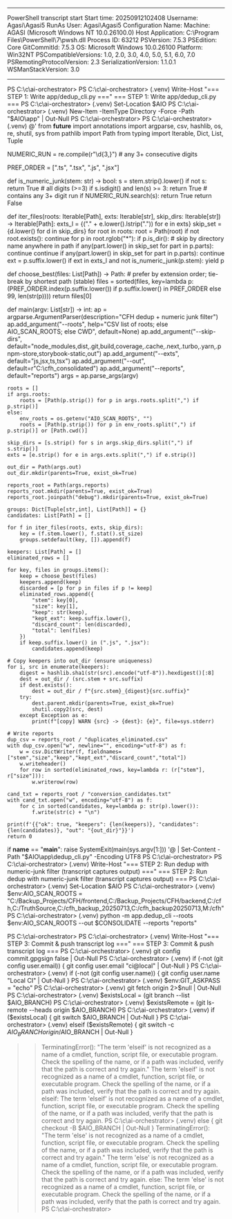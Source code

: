 **********************
PowerShell transcript start
Start time: 20250912102408
Username: Agasi\Agasi5
RunAs User: Agasi\Agasi5
Configuration Name: 
Machine: AGASI (Microsoft Windows NT 10.0.26100.0)
Host Application: C:\Program Files\PowerShell\7\pwsh.dll
Process ID: 63212
PSVersion: 7.5.3
PSEdition: Core
GitCommitId: 7.5.3
OS: Microsoft Windows 10.0.26100
Platform: Win32NT
PSCompatibleVersions: 1.0, 2.0, 3.0, 4.0, 5.0, 5.1, 6.0, 7.0
PSRemotingProtocolVersion: 2.3
SerializationVersion: 1.1.0.1
WSManStackVersion: 3.0
**********************
PS C:\c\ai-orchestrator>
PS C:\c\ai-orchestrator>
(.venv) Write-Host "=== STEP 1: Write app/dedup_cli.py ==="
=== STEP 1: Write app/dedup_cli.py ===
PS C:\c\ai-orchestrator>
(.venv) Set-Location $AIO
PS C:\c\ai-orchestrator>
(.venv) New-Item -ItemType Directory -Force -Path "$AIO\app" | Out-Null
PS C:\c\ai-orchestrator>
PS C:\c\ai-orchestrator>
(.venv) @'
from __future__ import annotations
import argparse, csv, hashlib, os, re, shutil, sys
from pathlib import Path
from typing import Iterable, Dict, List, Tuple

NUMERIC_RUN = re.compile(r"\d{3,}")  # any 3+ consecutive digits

PREF_ORDER = [".ts", ".tsx", ".js", ".jsx"]

def is_numeric_junk(stem: str) -> bool:
    s = stem.strip().lower()
    if not s:
        return True
    # all digits (>=3)
    if s.isdigit() and len(s) >= 3:
        return True
    # contains any 3+ digit run
    if NUMERIC_RUN.search(s):
        return True
    return False

def iter_files(roots: Iterable[Path], exts: Iterable[str], skip_dirs: Iterable[str]) -> Iterable[Path]:
    exts_l = {("." + e.lower().lstrip(".")) for e in exts}
    skip_set = {d.lower() for d in skip_dirs}
    for root in roots:
        root = Path(root)
        if not root.exists():
            continue
        for p in root.rglob("*"):
            if p.is_dir():
                # skip by directory name anywhere in path
                if any(part.lower() in skip_set for part in p.parts):
                    continue
                continue
            if any(part.lower() in skip_set for part in p.parts):
                continue
            ext = p.suffix.lower()
            if ext in exts_l and not is_numeric_junk(p.stem):
                yield p

def choose_best(files: List[Path]) -> Path:
    # prefer by extension order; tie-break by shortest path (stable)
    files = sorted(files, key=lambda p: (PREF_ORDER.index(p.suffix.lower()) if p.suffix.lower() in PREF_ORDER else 99, len(str(p))))
    return files[0]

def main(argv: List[str]) -> int:
    ap = argparse.ArgumentParser(description="CFH dedup + numeric junk filter")
    ap.add_argument("--roots", help="CSV list of roots; else AIO_SCAN_ROOTS; else CWD", default=None)
    ap.add_argument("--skip-dirs", default="node_modules,dist,.git,build,coverage,.cache,.next,.turbo,.yarn,.pnpm-store,storybook-static,out")
    ap.add_argument("--exts", default="js,jsx,ts,tsx")
    ap.add_argument("--out", default=r"C:\cfh_consolidated")
    ap.add_argument("--reports", default="reports")
    args = ap.parse_args(argv)

    roots = []
    if args.roots:
        roots = [Path(p.strip()) for p in args.roots.split(",") if p.strip()]
    else:
        env_roots = os.getenv("AIO_SCAN_ROOTS", "")
        roots = [Path(p.strip()) for p in env_roots.split(",") if p.strip()] or [Path.cwd()]

    skip_dirs = [s.strip() for s in args.skip_dirs.split(",") if s.strip()]
    exts = [e.strip() for e in args.exts.split(",") if e.strip()]

    out_dir = Path(args.out)
    out_dir.mkdir(parents=True, exist_ok=True)

    reports_root = Path(args.reports)
    reports_root.mkdir(parents=True, exist_ok=True)
    reports_root.joinpath("debug").mkdir(parents=True, exist_ok=True)

    groups: Dict[Tuple[str,int], List[Path]] = {}
    candidates: List[Path] = []

    for f in iter_files(roots, exts, skip_dirs):
        key = (f.stem.lower(), f.stat().st_size)
        groups.setdefault(key, []).append(f)

    keepers: List[Path] = []
    eliminated_rows = []

    for key, files in groups.items():
        keep = choose_best(files)
        keepers.append(keep)
        discarded = [p for p in files if p != keep]
        eliminated_rows.append({
            "stem": key[0],
            "size": key[1],
            "keep": str(keep),
            "kept_ext": keep.suffix.lower(),
            "discard_count": len(discarded),
            "total": len(files)
        })
        if keep.suffix.lower() in (".js", ".jsx"):
            candidates.append(keep)

    # Copy keepers into out_dir (ensure uniqueness)
    for i, src in enumerate(keepers):
        digest = hashlib.sha1(str(src).encode("utf-8")).hexdigest()[:8]
        dest = out_dir / (src.stem + src.suffix)
        if dest.exists():
            dest = out_dir / f"{src.stem}_{digest}{src.suffix}"
        try:
            dest.parent.mkdir(parents=True, exist_ok=True)
            shutil.copy2(src, dest)
        except Exception as e:
            print(f"[copy] WARN {src} -> {dest}: {e}", file=sys.stderr)

    # Write reports
    dup_csv = reports_root / "duplicates_eliminated.csv"
    with dup_csv.open("w", newline="", encoding="utf-8") as f:
        w = csv.DictWriter(f, fieldnames=["stem","size","keep","kept_ext","discard_count","total"])
        w.writeheader()
        for row in sorted(eliminated_rows, key=lambda r: (r["stem"], r["size"])):
            w.writerow(row)

    cand_txt = reports_root / "conversion_candidates.txt"
    with cand_txt.open("w", encoding="utf-8") as f:
        for c in sorted(candidates, key=lambda p: str(p).lower()):
            f.write(str(c) + "\n")

    print(f'{{"ok": true, "keepers": {len(keepers)}, "candidates": {len(candidates)}, "out": "{out_dir}"}}')
    return 0

if __name__ == "__main__":
    raise SystemExit(main(sys.argv[1:]))
'@ | Set-Content -Path "$AIO\app\dedup_cli.py" -Encoding UTF8
PS C:\c\ai-orchestrator>
PS C:\c\ai-orchestrator>
(.venv) Write-Host "=== STEP 2: Run dedup with numeric-junk filter (transcript captures output) ==="
=== STEP 2: Run dedup with numeric-junk filter (transcript captures output) ===
PS C:\c\ai-orchestrator>
(.venv) Set-Location $AIO
PS C:\c\ai-orchestrator>
(.venv) $env:AIO_SCAN_ROOTS = "C:/Backup_Projects/CFH/frontend,C:/Backup_Projects/CFH/backend,C:/cfh,C:/TruthSource,C:/cfh_backup_20250713,C:/cfh_backup20250713,M:/cfh"
PS C:\c\ai-orchestrator>
(.venv) python -m app.dedup_cli --roots $env:AIO_SCAN_ROOTS --out $CONSOLIDATE --reports "reports"

PS C:\c\ai-orchestrator>
PS C:\c\ai-orchestrator>
(.venv) Write-Host "=== STEP 3: Commit & push transcript log ==="
=== STEP 3: Commit & push transcript log ===
PS C:\c\ai-orchestrator>
(.venv) git config commit.gpgsign false | Out-Null
PS C:\c\ai-orchestrator>
(.venv) if (-not (git config user.email)) { git config user.email "ci@local" | Out-Null }
PS C:\c\ai-orchestrator>
(.venv) if (-not (git config user.name))  { git config user.name  "Local CI" | Out-Null }
PS C:\c\ai-orchestrator>
(.venv) $env:GIT_ASKPASS = "echo"
PS C:\c\ai-orchestrator>
(.venv) git fetch origin 2>$null | Out-Null
PS C:\c\ai-orchestrator>
(.venv) $existsLocal  = (git branch --list $AIO_BRANCH)
PS C:\c\ai-orchestrator>
(.venv) $existsRemote = (git ls-remote --heads origin $AIO_BRANCH)
PS C:\c\ai-orchestrator>
(.venv) if     ($existsLocal)  { git switch $AIO_BRANCH | Out-Null }
PS C:\c\ai-orchestrator>
(.venv) elseif ($existsRemote) { git switch -c $AIO_BRANCH origin/$AIO_BRANCH | Out-Null }
>> TerminatingError(): "The term 'elseif' is not recognized as a name of a cmdlet, function, script file, or executable program.
Check the spelling of the name, or if a path was included, verify that the path is correct and try again."
The term 'elseif' is not recognized as a name of a cmdlet, function, script file, or executable program.
Check the spelling of the name, or if a path was included, verify that the path is correct and try again.
elseif: The term 'elseif' is not recognized as a name of a cmdlet, function, script file, or executable program.
Check the spelling of the name, or if a path was included, verify that the path is correct and try again.
PS C:\c\ai-orchestrator>
(.venv) else                   { git checkout -B $AIO_BRANCH | Out-Null }
>> TerminatingError(): "The term 'else' is not recognized as a name of a cmdlet, function, script file, or executable program.
Check the spelling of the name, or if a path was included, verify that the path is correct and try again."
The term 'else' is not recognized as a name of a cmdlet, function, script file, or executable program.
Check the spelling of the name, or if a path was included, verify that the path is correct and try again.
else: The term 'else' is not recognized as a name of a cmdlet, function, script file, or executable program.
Check the spelling of the name, or if a path was included, verify that the path is correct and try again.
PS C:\c\ai-orchestrator>
